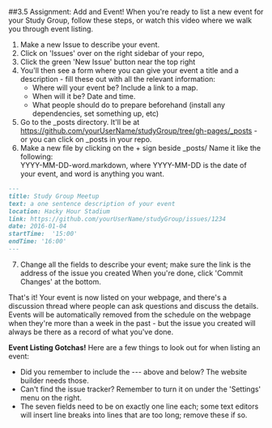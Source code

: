##3.5 Assignment: Add and Event!
When you're ready to list a new event for your Study Group, follow these steps, or watch this video where we walk you through event listing.

1. Make a new Issue to describe your event.
2. Click on 'Issues' over on the right sidebar of your repo,
3. Click the green 'New Issue' button near the top right
4. You'll then see a form where you can give your event a title and a description - fill these out with all the relevant information:
      * Where will your event be? Include a link to a map.
      * When will it be? Date and time.
      * What people should do to prepare beforehand (install any dependencies, set something up, etc)
5. Go to the \_posts directory. It'll be at https://github.com/yourUserName/studyGroup/tree/gh-pages/_posts - or you can click on \_posts in your repo.
6.  Make a new file by clicking on the + sign beside \_posts/ Name it like the following:  
YYYY-MM-DD-word.markdown, where YYYY-MM-DD is the date of your event, and word is anything you want.
```markdown
---  
title: Study Group Meetup
text: a one sentence description of your event
location: Hacky Hour Stadium
link: https://github.com/yourUserName/studyGroup/issues/1234
date: 2016-01-04
startTime:  '15:00'
endTime: '16:00'
---
```
7. Change all the fields to describe your event; make sure the link is the address of the issue you created When you're done, click 'Commit Changes' at the bottom.

That's it! Your event is now listed on your webpage, and there's a discussion thread where people can ask questions and discuss the details. Events will be automatically removed from the schedule on the webpage when they're more than a week in the past - but the issue you created will always be there as a record of what you've done.

**Event Listing Gotchas!** Here are a few things to look out for when listing an event:

* Did you remember to include the --- above and below? The website builder needs those.
* Can't find the issue tracker? Remember to turn it on under the 'Settings' menu on the right.
* The seven fields need to be on exactly one line each; some text editors will insert line breaks into lines that are too long; remove these if so.
